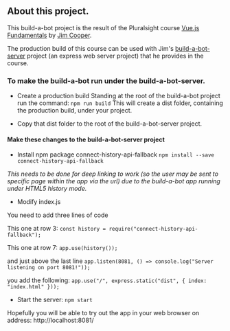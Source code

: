 ## About this project.

This build-a-bot project is the result of the Pluralsight course [Vue.js Fundamentals](https://app.pluralsight.com/library/courses/vuejs-fundamentals/) by [Jim Cooper](https://app.pluralsight.com/profile/author/jim-cooper).

The production build of this course can be used with Jim's [build-a-bot-server](https://github.com/jmcooper/build-a-bot-server) project (an express web server project) that he provides in the course.

### To make the build-a-bot run under the build-a-bot-server.

* Create a production build
Standing at the root of the build-a-bot project run the command: `npm run build`
This will create a dist folder, containing the production build, under your project.

* Copy that dist folder to the root of the build-a-bot-server project.

#### Make these changes to the build-a-bot-server project

* Install npm package connect-history-api-fallback
`npm install --save connect-history-api-fallback`

_This needs to be done for deep linking to work (so the user may be sent to specific page within the app via the url) due to the build-a-bot app running under HTML5 history mode._

* Modify index.js

You need to add three lines of code

This one at row 3:
`const history = require("connect-history-api-fallback");`

This one at row 7:
`app.use(history());`

and just above the last line `app.listen(8081, () => console.log("Server listening on port 8081!"));`

you add the following: 
`app.use("/", express.static("dist", { index: "index.html" }));`

* Start the server: `npm start`

Hopefully you will be able to try out the app in your web browser on address: http://localhost:8081/

